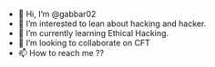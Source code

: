 - 👋 Hi, I’m @gabbar02
- 👀 I’m interested to lean about hacking and hacker.
- 🌱 I’m currently learning Ethical Hacking.
- 💞️ I’m looking to collaborate on CFT
- 📫 How to reach me ??

<!---
gabbar02/gabbar02 is a ✨ special ✨ repository because its `README.md` (this file) appears on your GitHub profile.
You can click the Preview link to take a look at your changes.
--->
